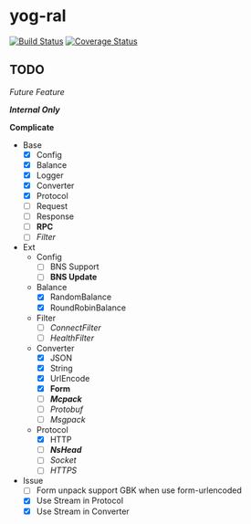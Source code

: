 yog-ral
===========

[![Build Status](https://travis-ci.org/fex-team/yog-ral.svg?branch=master)](https://travis-ci.org/fex-team/yog-ral)
[![Coverage Status](https://coveralls.io/repos/fex-team/yog-ral/badge.png)](https://coveralls.io/r/fex-team/yog-ral)

## TODO

*Future Feature*

***Internal Only***

**Complicate**

- Base
    - [X] Config
    - [X] Balance
    - [X] Logger
    - [X] Converter
    - [X] Protocol
    - [ ] Request
    - [ ] Response
    - [ ] **RPC**
    - [ ] *Filter*
- Ext
    - Config
        - [ ] BNS Support
        - [ ] **BNS Update**
    - Balance
        - [X] RandomBalance
        - [X] RoundRobinBalance
    - Filter
        - [ ] *ConnectFilter*
        - [ ] *HealthFilter*
    - Converter
        - [X] JSON
        - [X] String
        - [X] UrlEncode
        - [X] **Form**
        - [ ] ***Mcpack***
        - [ ] *Protobuf*
        - [ ] *Msgpack*
    - Protocol
        - [X] HTTP
        - [ ] ***NsHead***
        - [ ] *Socket*
        - [ ] *HTTPS*
- Issue
    - [ ] Form unpack support GBK when use form-urlencoded
    - [X] Use Stream in Protocol
    - [X] Use Stream in Converter